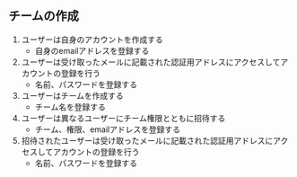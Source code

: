 チームの作成
---

1. ユーザーは自身のアカウントを作成する
    * 自身のemailアドレスを登録する
1. ユーザーは受け取ったメールに記載された認証用アドレスにアクセスしてアカウントの登録を行う
    * 名前、パスワードを登録する
1. ユーザーはチームを作成する
    * チーム名を登録する
1. ユーザーは異なるユーザーにチーム権限とともに招待する
    * チーム、権限、emailアドレスを登録する
1. 招待されたユーザーは受け取ったメールに記載された認証用アドレスにアクセスしてアカウントの登録を行う
    * 名前、パスワードを登録する
